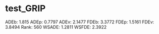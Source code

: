 # test_GRIP

ADEb: 1.815
ADEp: 0.7797
ADEv: 2.1477
FDEb: 3.3772
FDEp: 1.5161
FDEv: 3.8494
Rank: 560
WSADE: 1.2811
WSFDE: 2.3922